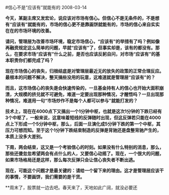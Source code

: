 #信心不是“应该有”就能有的
2008-03-14

 **今天，某副主席又发宏论，说应该对市场有信心。但信心不是无条件的，不是想有“应该有”就能有的，市场的信心更不是靠画饼就能有的，市场的信心来自实实在在的市场环境的改善。**

**请问，管理层为改善市场环境，稳定市场信心，“应该有”的举措有了吗？例如像再融资规定这么简单的问题，早就“应该有”了，但事实却是，该有的都没有。那么，在要求市场“应该有”什么之前，是否也应该反躬自问，对市场“应该有”的基本职责你们都完成了吗？**

**现在市场信心的丧失，归根结底是对管理层最近无的放失的政策的正常合理反应。最根本的问题不解决，整天搞些没用的玩意，这难道就是管理层“应该有”的？**

**而且，这市场信心的丧失是会快速传染的，一旦基金持有人的信心也开始大面积崩溃，大规模的挤兑就不可避免，难道一定要出现那种情况，才醒悟吗？一旦出现那种情况，难道用一句“市场炒作不是每个人都可以参与”就能打发的？**

**技术上，现在在4000点下又搞出一个1分钟中枢，也就是这次1分钟的下跌已经有3个中枢了，一般来说，这意味着短线的反弹随时出现，但这反弹若只能在4000点上下形成一个5分钟中枢，那么，后面一旦演化成5分钟下跌的第一个中枢，其压力可想而知。至于这个1分钟下跌结束制造的反弹是背驰还是盘整背驰产生的，本质上没多大差别。**
 
**下周，两会结束，这又是一个考验信心的时刻。如果没有什么特别的消息，那么，那些还傻忽忽希望两会有点什么的人，又要信心动摇了。现在，一个很大的问题，如果市场格局还是这样，那么每次反弹只会让信心丧失者不断出逃。**
 
**现在，可能这个问题才是最关键的：请给一个留下来的理由。这才是管理层应该干的事情，不要画饼，我们需要的是干货。**
 
**周末了，股票就一边去吧。春天来了，天地如此广阔，就没必要还